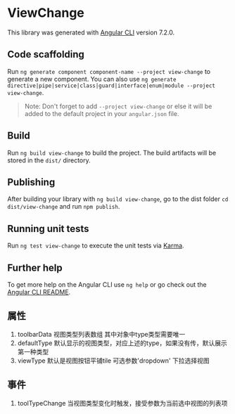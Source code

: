 # ViewChange

This library was generated with [Angular CLI](https://github.com/angular/angular-cli) version 7.2.0.

## Code scaffolding

Run `ng generate component component-name --project view-change` to generate a new component. You can also use `ng generate directive|pipe|service|class|guard|interface|enum|module --project view-change`.
> Note: Don't forget to add `--project view-change` or else it will be added to the default project in your `angular.json` file. 

## Build

Run `ng build view-change` to build the project. The build artifacts will be stored in the `dist/` directory.

## Publishing

After building your library with `ng build view-change`, go to the dist folder `cd dist/view-change` and run `npm publish`.

## Running unit tests

Run `ng test view-change` to execute the unit tests via [Karma](https://karma-runner.github.io).

## Further help

To get more help on the Angular CLI use `ng help` or go check out the [Angular CLI README](https://github.com/angular/angular-cli/blob/master/README.md).

## 属性
1. toolbarData 视图类型列表数组 其中对象中type类型需要唯一
2. defaultType 默认显示的视图类型，对应上述的type，如果没有传，默认展示第一种类型
3. viewType 默认是视图按钮平铺tile 可选参数'dropdown' 下拉选择视图

## 事件
1. toolTypeChange 当视图类型变化时触发，接受参数为当前选中视图的列表项

